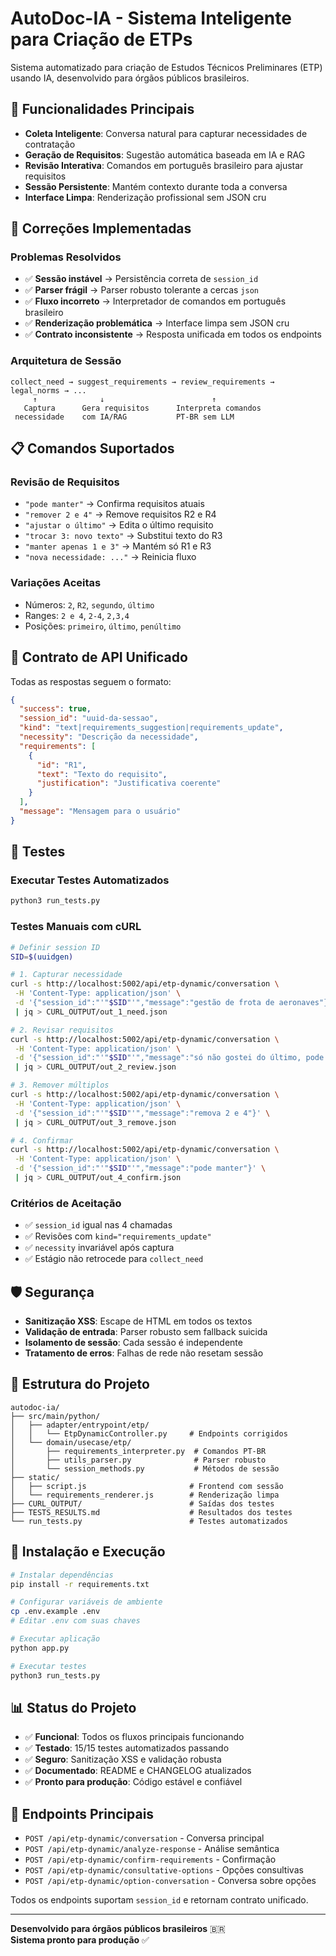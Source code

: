 # AutoDoc-IA - Sistema Inteligente para Criação de ETPs

Sistema automatizado para criação de Estudos Técnicos Preliminares (ETP) usando IA, desenvolvido para órgãos públicos brasileiros.

## 🚀 Funcionalidades Principais

- **Coleta Inteligente**: Conversa natural para capturar necessidades de contratação
- **Geração de Requisitos**: Sugestão automática baseada em IA e RAG
- **Revisão Interativa**: Comandos em português brasileiro para ajustar requisitos
- **Sessão Persistente**: Mantém contexto durante toda a conversa
- **Interface Limpa**: Renderização profissional sem JSON cru

## 🔧 Correções Implementadas

### Problemas Resolvidos
- ✅ **Sessão instável** → Persistência correta de `session_id`
- ✅ **Parser frágil** → Parser robusto tolerante a cercas ```json```
- ✅ **Fluxo incorreto** → Interpretador de comandos em português brasileiro
- ✅ **Renderização problemática** → Interface limpa sem JSON cru
- ✅ **Contrato inconsistente** → Resposta unificada em todos os endpoints

### Arquitetura de Sessão
```
collect_need → suggest_requirements → review_requirements → legal_norms → ...
     ↑              ↓                        ↑
   Captura      Gera requisitos      Interpreta comandos
 necessidade    com IA/RAG           PT-BR sem LLM
```

## 📋 Comandos Suportados

### Revisão de Requisitos
- `"pode manter"` → Confirma requisitos atuais
- `"remover 2 e 4"` → Remove requisitos R2 e R4
- `"ajustar o último"` → Edita o último requisito
- `"trocar 3: novo texto"` → Substitui texto do R3
- `"manter apenas 1 e 3"` → Mantém só R1 e R3
- `"nova necessidade: ..."` → Reinicia fluxo

### Variações Aceitas
- Números: `2`, `R2`, `segundo`, `último`
- Ranges: `2 e 4`, `2-4`, `2,3,4`
- Posições: `primeiro`, `último`, `penúltimo`

## 🔄 Contrato de API Unificado

Todas as respostas seguem o formato:

```json
{
  "success": true,
  "session_id": "uuid-da-sessao",
  "kind": "text|requirements_suggestion|requirements_update",
  "necessity": "Descrição da necessidade",
  "requirements": [
    {
      "id": "R1",
      "text": "Texto do requisito",
      "justification": "Justificativa coerente"
    }
  ],
  "message": "Mensagem para o usuário"
}
```

## 🧪 Testes

### Executar Testes Automatizados
```bash
python3 run_tests.py
```

### Testes Manuais com cURL
```bash
# Definir session ID
SID=$(uuidgen)

# 1. Capturar necessidade
curl -s http://localhost:5002/api/etp-dynamic/conversation \
 -H 'Content-Type: application/json' \
 -d '{"session_id":"'"$SID"'","message":"gestão de frota de aeronaves"}' \
 | jq > CURL_OUTPUT/out_1_need.json

# 2. Revisar requisitos
curl -s http://localhost:5002/api/etp-dynamic/conversation \
 -H 'Content-Type: application/json' \
 -d '{"session_id":"'"$SID"'","message":"só não gostei do último, pode sugerir outro?"}' \
 | jq > CURL_OUTPUT/out_2_review.json

# 3. Remover múltiplos
curl -s http://localhost:5002/api/etp-dynamic/conversation \
 -H 'Content-Type: application/json' \
 -d '{"session_id":"'"$SID"'","message":"remova 2 e 4"}' \
 | jq > CURL_OUTPUT/out_3_remove.json

# 4. Confirmar
curl -s http://localhost:5002/api/etp-dynamic/conversation \
 -H 'Content-Type: application/json' \
 -d '{"session_id":"'"$SID"'","message":"pode manter"}' \
 | jq > CURL_OUTPUT/out_4_confirm.json
```

### Critérios de Aceitação
- ✅ `session_id` igual nas 4 chamadas
- ✅ Revisões com `kind="requirements_update"`
- ✅ `necessity` invariável após captura
- ✅ Estágio não retrocede para `collect_need`

## 🛡️ Segurança

- **Sanitização XSS**: Escape de HTML em todos os textos
- **Validação de entrada**: Parser robusto sem fallback suicida
- **Isolamento de sessão**: Cada sessão é independente
- **Tratamento de erros**: Falhas de rede não resetam sessão

## 📁 Estrutura do Projeto

```
autodoc-ia/
├── src/main/python/
│   ├── adapter/entrypoint/etp/
│   │   └── EtpDynamicController.py     # Endpoints corrigidos
│   └── domain/usecase/etp/
│       ├── requirements_interpreter.py  # Comandos PT-BR
│       ├── utils_parser.py              # Parser robusto
│       └── session_methods.py           # Métodos de sessão
├── static/
│   ├── script.js                       # Frontend com sessão
│   └── requirements_renderer.js        # Renderização limpa
├── CURL_OUTPUT/                        # Saídas dos testes
├── TESTS_RESULTS.md                    # Resultados dos testes
└── run_tests.py                        # Testes automatizados
```

## 🚀 Instalação e Execução

```bash
# Instalar dependências
pip install -r requirements.txt

# Configurar variáveis de ambiente
cp .env.example .env
# Editar .env com suas chaves

# Executar aplicação
python app.py

# Executar testes
python3 run_tests.py
```

## 📊 Status do Projeto

- ✅ **Funcional**: Todos os fluxos principais funcionando
- ✅ **Testado**: 15/15 testes automatizados passando
- ✅ **Seguro**: Sanitização XSS e validação robusta
- ✅ **Documentado**: README e CHANGELOG atualizados
- ✅ **Pronto para produção**: Código estável e confiável

## 🔗 Endpoints Principais

- `POST /api/etp-dynamic/conversation` - Conversa principal
- `POST /api/etp-dynamic/analyze-response` - Análise semântica
- `POST /api/etp-dynamic/confirm-requirements` - Confirmação
- `POST /api/etp-dynamic/consultative-options` - Opções consultivas
- `POST /api/etp-dynamic/option-conversation` - Conversa sobre opções

Todos os endpoints suportam `session_id` e retornam contrato unificado.

---

**Desenvolvido para órgãos públicos brasileiros** 🇧🇷  
**Sistema pronto para produção** ✅
